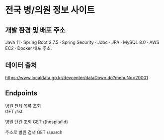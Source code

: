 # 전국 병/의원 정보 사이트

## 개발 환경 및 배포 주소 
Java 11 · Spring Boot 2.7.5 · Spring Security · Jdbc · JPA · MySQL 8.0 · AWS EC2 · Docker
배포 주소: 

## 데이터 출처
https://www.localdata.go.kr/devcenter/dataDown.do?menuNo=20001

## Endpoints
병원 전체 목록 조회  
GET /list

병원 단건 조회
GET /{hospitalId}

주소로 병원 검색
GET /search 
